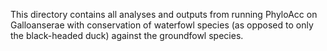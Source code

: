 This directory contains all analyses and outputs from running PhyloAcc on Galloanserae with conservation of waterfowl species (as opposed to only the black-headed duck) against the groundfowl species.
